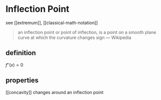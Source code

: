 # Inflection Point

see [[extremum]], [[classical-math-notation]]

> an inflection point or point of inflection, is a point on a smooth plane curve at which the curvature changes sign — Wikipedia

## definition

$f''(x) = 0$

## properties

[[concavity]] changes around an inflection point

